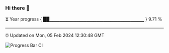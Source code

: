 ### Hi there 👋

⏳ Year progress { ██▁▁▁▁▁▁▁▁▁▁▁▁▁▁▁▁▁▁▁▁▁▁▁▁▁▁▁▁ } 9.71 %

---

⏰ Updated on Mon, 05 Feb 2024 12:30:48 GMT

![Progress Bar CI](https://github.com/ZhaoGui/ZhaoGui/workflows/Progress%20Bar%20CI/badge.svg)
